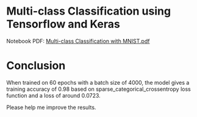 # Multi-class Classification using Tensorflow and Keras

Notebook PDF: [Multi-class Classification with MNIST.pdf](https://github.com/vineetver/Multi-class-classification-MNIST/files/5453336/Multi-class.Classification.with.MNIST.pdf)

# Conclusion

When trained on 60 epochs with a batch size of 4000, the model gives a training accuracy of 0.98 based on sparse_categorical_crossentropy loss function and a loss of around 0.0723.

Please help me improve the results.
